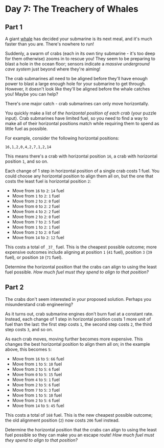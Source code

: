 ﻿# Day 7: The Treachery of Whales

## Part 1
A giant [whale](https://en.wikipedia.org/wiki/Sperm_whale) has decided your submarine is its next meal, and it's much faster than you are. There's nowhere to run!

Suddenly, a swarm of crabs (each in its own tiny submarine - it's too deep for them otherwise) zooms in to rescue you! They seem to be preparing to blast a hole in the ocean floor; sensors indicate a _massive underground cave system_ just beyond where they're aiming!

The crab submarines all need to be aligned before they'll have enough power to blast a large enough hole for your submarine to get through. However, it doesn't look like they'll be aligned before the whale catches you! Maybe you can help?

There's one major catch - crab submarines can only move horizontally.

You quickly make a list of _the horizontal position of each crab_ (your puzzle input). Crab submarines have limited fuel, so you need to find a way to make all of their horizontal positions match while requiring them to spend as little fuel as possible.

For example, consider the following horizontal positions:

    16,1,2,0,4,2,7,1,2,14

This means there's a crab with horizontal position `16`, a crab with horizontal position `1`, and so on.

Each change of 1 step in horizontal position of a single crab costs 1 fuel. You could choose any horizontal position to align them all on, but the one that costs the least fuel is horizontal position `2`:

*   Move from `16` to `2`: `14` fuel
*   Move from `1` to `2`: `1` fuel
*   Move from `2` to `2`: `0` fuel
*   Move from `0` to `2`: `2` fuel
*   Move from `4` to `2`: `2` fuel
*   Move from `2` to `2`: `0` fuel
*   Move from `7` to `2`: `5` fuel
*   Move from `1` to `2`: `1` fuel
*   Move from `2` to `2`: `0` fuel
*   Move from `14` to `2`: `12` fuel

This costs a total of `_37_` fuel. This is the cheapest possible outcome; more expensive outcomes include aligning at position `1` (`41` fuel), position `3` (`39` fuel), or position `10` (`71` fuel).

Determine the horizontal position that the crabs can align to using the least fuel possible. _How much fuel must they spend to align to that position?_


## Part 2
The crabs don't seem interested in your proposed solution. Perhaps you misunderstand crab engineering?

As it turns out, crab submarine engines don't burn fuel at a constant rate. Instead, each change of 1 step in horizontal position costs 1 more unit of fuel than the last: the first step costs `1`, the second step costs `2`, the third step costs `3`, and so on.

As each crab moves, moving further becomes more expensive. This changes the best horizontal position to align them all on; in the example above, this becomes `5`:

*   Move from `16` to `5`: `66` fuel
*   Move from `1` to `5`: `10` fuel
*   Move from `2` to `5`: `6` fuel
*   Move from `0` to `5`: `15` fuel
*   Move from `4` to `5`: `1` fuel
*   Move from `2` to `5`: `6` fuel
*   Move from `7` to `5`: `3` fuel
*   Move from `1` to `5`: `10` fuel
*   Move from `2` to `5`: `6` fuel
*   Move from `14` to `5`: `45` fuel

This costs a total of `168` fuel. This is the new cheapest possible outcome; the old alignment position (`2`) now costs `206` fuel instead.

Determine the horizontal position that the crabs can align to using the least fuel possible so they can make you an escape route! _How much fuel must they spend to align to that position?_